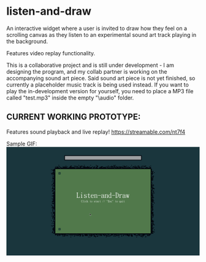 # listen-and-draw

An interactive widget where a user is invited to draw how they feel on a scrolling canvas as they listen to an experimental sound art track playing in the background.

Features video replay functionality.

This is a collaborative project and is still under development - I am designing the program, and my collab partner is working on the accompanying sound art piece. Said sound art piece is not yet finished, so currently a placeholder music track is being used instead. If you want to play the in-development version for yourself, you need to place a MP3 file called "test.mp3" inside the empty "\audio" folder.

CURRENT WORKING PROTOTYPE:
--------------
Features sound playback and live replay!
https://streamable.com/nt7f4

Sample GIF:
![Sample GIF](UItest.gif)
